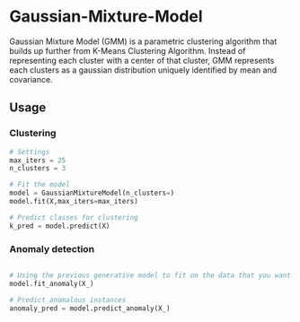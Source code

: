 # Gaussian-Mixture-Model

Gaussian Mixture Model (GMM) is a parametric clustering algorithm that builds up further from K-Means Clustering Algorithm. Instead of representing each cluster with a center of that cluster,  GMM represents each clusters as a gaussian distribution uniquely identified by mean and covariance.

## Usage
### Clustering 
```python
# Settings
max_iters = 25
n_clusters = 3

# Fit the model
model = GaussianMixtureModel(n_clusters=)
model.fit(X,max_iters=max_iters)

# Predict classes for clustering
k_pred = model.predict(X)
```

### Anomaly detection
```python

# Using the previous generative model to fit on the data that you want to perform anomaly detection
model.fit_anomaly(X_)

# Predict anomalous instances
anomaly_pred = model.predict_anomaly(X_)
```

